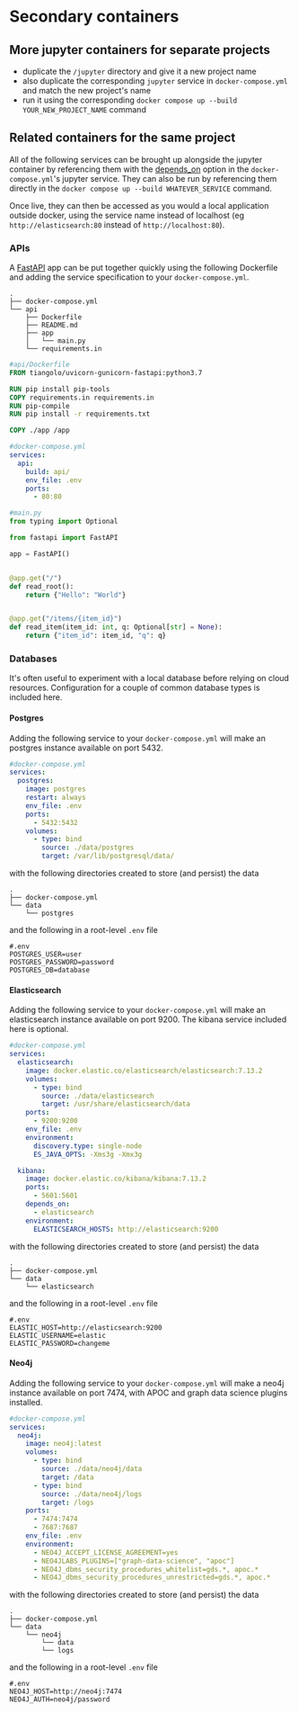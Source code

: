 # Secondary containers

## More jupyter containers for separate projects

- duplicate the `/jupyter` directory and give it a new project name
- also duplicate the corresponding `jupyter` service in `docker-compose.yml` and match the new project's name
- run it using the corresponding `docker compose up --build YOUR_NEW_PROJECT_NAME` command

## Related containers for the same project

All of the following services can be brought up alongside the jupyter container by referencing them with the [depends_on](https://docs.docker.com/compose/compose-file/compose-file-v3/#depends_on) option in the `docker-compose.yml`'s jupyter service. They can also be run by referencing them directly in the `docker compose up --build WHATEVER_SERVICE` command.

Once live, they can then be accessed as you would a local application outside docker, using the service name instead of localhost (eg `http://elasticsearch:80` instead of `http://localhost:80`).

### APIs

A [FastAPI](https://fastapi.tiangolo.com/) app can be put together quickly using the following Dockerfile and adding the service specification to your `docker-compose.yml`.

```text
.
├── docker-compose.yml
└── api
    ├── Dockerfile
    ├── README.md
    ├── app
    │   └── main.py
    └── requirements.in
```

```Dockerfile
#api/Dockerfile
FROM tiangolo/uvicorn-gunicorn-fastapi:python3.7

RUN pip install pip-tools
COPY requirements.in requirements.in
RUN pip-compile
RUN pip install -r requirements.txt

COPY ./app /app
```

```yml
#docker-compose.yml
services:
  api:
    build: api/
    env_file: .env
    ports:
      - 80:80
```

```python
#main.py
from typing import Optional

from fastapi import FastAPI

app = FastAPI()


@app.get("/")
def read_root():
    return {"Hello": "World"}


@app.get("/items/{item_id}")
def read_item(item_id: int, q: Optional[str] = None):
    return {"item_id": item_id, "q": q}

```

### Databases

It's often useful to experiment with a local database before relying on cloud resources. Configuration for a couple of common database types is included here.

#### Postgres

Adding the following service to your `docker-compose.yml` will make an postgres instance available on port 5432.

```yml
#docker-compose.yml
services:
  postgres:
    image: postgres
    restart: always
    env_file: .env
    ports:
      - 5432:5432
    volumes:
      - type: bind
        source: ./data/postgres
        target: /var/lib/postgresql/data/
```

with the following directories created to store (and persist) the data

```text
.
├── docker-compose.yml
└── data
    └── postgres
```

and the following in a root-level `.env` file

```shell
#.env
POSTGRES_USER=user
POSTGRES_PASSWORD=password
POSTGRES_DB=database
```

#### Elasticsearch

Adding the following service to your `docker-compose.yml` will make an elasticsearch instance available on port 9200. The kibana service included here is optional.

```yml
#docker-compose.yml
services:
  elasticsearch:
    image: docker.elastic.co/elasticsearch/elasticsearch:7.13.2
    volumes:
      - type: bind
        source: ./data/elasticsearch
        target: /usr/share/elasticsearch/data
    ports:
      - 9200:9200
    env_file: .env
    environment:
      discovery.type: single-node
      ES_JAVA_OPTS: -Xms3g -Xmx3g

  kibana:
    image: docker.elastic.co/kibana/kibana:7.13.2
    ports:
      - 5601:5601
    depends_on:
      - elasticsearch
    environment:
      ELASTICSEARCH_HOSTS: http://elasticsearch:9200
```

with the following directories created to store (and persist) the data

```text
.
├── docker-compose.yml
└── data
    └── elasticsearch
```

and the following in a root-level `.env` file

```shell
#.env
ELASTIC_HOST=http://elasticsearch:9200
ELASTIC_USERNAME=elastic
ELASTIC_PASSWORD=changeme
```

#### Neo4j

Adding the following service to your `docker-compose.yml` will make a neo4j instance available on port 7474, with APOC and graph data science plugins installed.

```yml
#docker-compose.yml
services:
  neo4j:
    image: neo4j:latest
    volumes:
      - type: bind
        source: ./data/neo4j/data
        target: /data
      - type: bind
        source: ./data/neo4j/logs
        target: /logs
    ports:
      - 7474:7474
      - 7687:7687
    env_file: .env
    environment:
      - NEO4J_ACCEPT_LICENSE_AGREEMENT=yes
      - NEO4JLABS_PLUGINS=["graph-data-science", "apoc"]
      - NEO4J_dbms_security_procedures_whitelist=gds.*, apoc.*
      - NEO4J_dbms_security_procedures_unrestricted=gds.*, apoc.*
```

with the following directories created to store (and persist) the data

```text
.
├── docker-compose.yml
└── data
    └── neo4j
        └── data
        └── logs
```

and the following in a root-level `.env` file

```shell
#.env
NEO4J_HOST=http://neo4j:7474
NEO4J_AUTH=neo4j/password
```

